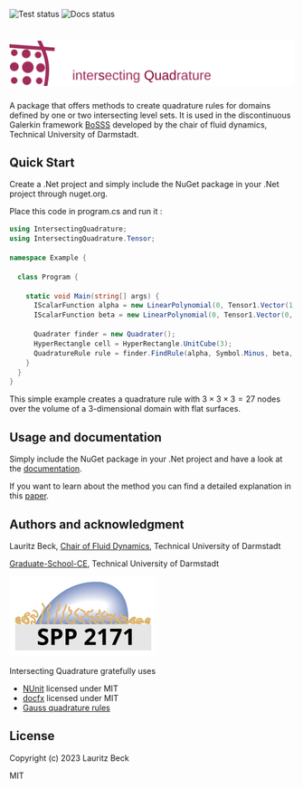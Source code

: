 ![Test status](https://github.com/RumBecken/IntersectingQuadrature/actions/workflows/Test.yml/badge.svg)
![Docs status](https://github.com/RumBecken/IntersectingQuadrature/actions/workflows/Docs.yml/badge.svg)
# ![Intersecting Quadrature](Documentation/pictures/logo.svg) 

A package that offers methods to create quadrature rules for domains defined by one or two intersecting level sets.
It is used in the discontinuous Galerkin framework [BoSSS](https://github.com/FDYdarmstadt/BoSSS) developed by the chair of fluid dynamics, Technical University of Darmstadt.

## Quick Start 
Create a .Net project and simply include the NuGet package in your .Net project through nuget.org.

Place this code in program.cs and run it :
```cs
using IntersectingQuadrature;
using IntersectingQuadrature.Tensor;

namespace Example {

  class Program {
    
    static void Main(string[] args) {
      IScalarFunction alpha = new LinearPolynomial(0, Tensor1.Vector(1, 0, 0));
      IScalarFunction beta = new LinearPolynomial(0, Tensor1.Vector(0, 1, 0));

      Quadrater finder = new Quadrater();
      HyperRectangle cell = HyperRectangle.UnitCube(3);
      QuadratureRule rule = finder.FindRule(alpha, Symbol.Minus, beta, Symbol.Minus, cell, 3);
    }
  }
}
```
This simple example creates a quadrature rule with $3 \times 3 \times 3 = 27$ nodes over the volume of a 3-dimensional domain with flat surfaces.

## Usage and documentation 
Simply include the NuGet package in your .Net project and have a look at the 
[documentation](https://rumbecken.github.io/IntersectingQuadrature/).

If you want to learn about the method you can find a detailed explanation in this [paper](https://doi.org/10.48550/arXiv.2308.10698).

## Authors and acknowledgment
Lauritz Beck, [Chair of Fluid Dynamics](https://www.fdy.tu-darmstadt.de/fdy/index.en.jsp), Technical University of Darmstadt

[Graduate-School-CE](https://www.ce.tu-darmstadt.de/graduate_school_ce/index.en.jsp), Technical University of Darmstadt 

[![SPP 2171, DFG](Documentation/pictures/sppLogo.svg)](https://www.uni-muenster.de/SPP2171/index.html)

Intersecting Quadrature gratefully uses 
* [NUnit](https://github.com/nunit/nunit) licensed under MIT
* [docfx](https://github.com/dotnet/docfx/) licensed under MIT
* [Gauss quadrature rules](https://pomax.github.io/bezierinfo/legendre-gauss.html)

## License
Copyright (c) 2023 Lauritz Beck

MIT

